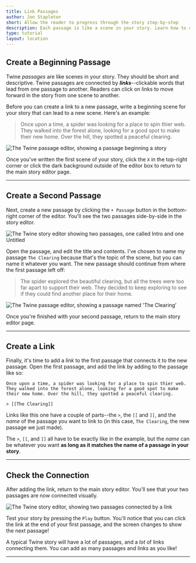 ```yaml
---
title: Link Passages
author: Jon Stapleton
short: Allow the reader to progress through the story step-by-step
description: Each passage is like a scene in your story. Learn how to connect passages together with links, allowing the reader to move the story forward and uncover new scenes step-by-step.
type: tutorial
layout: location
---
```


## Create a Beginning Passage

Twine *passages* are like scenes in your story. They should be short and descriptive. Twine passages are connected by ***links***--clickable words that lead from one passage to another. Readers can click on links to move forward in the story from one scene to another.

Before you can create a link to a new passage, write a beginning scene for your story that can lead to a new scene. Here's an example:

> Once upon a time, a spider was looking for a place to spin thier web. They walked into the forest alone, looking for a good spot to make their new home. Over the hill, they spotted a peaceful clearing.

![The Twine passage editor, showing a passage beginning a story](/intro-passage.png)

Once you've written the first scene of your story, click the `X` in the top-right corner or click the dark background outside of the editor box to return to the main story editor page.

----

## Create a Second Passage

Next, create a new passage by clicking the `+ Passage` button in the bottom-right corner of the editor. You'll see the two passages side-by-side in the story editor.

![The Twine story editor showing two passages, one called Intro and one Untitled](/two-passages.png)

Open the passage, and edit the title and contents. I've chosen to name my passage `The Clearing` because that's the topic of the scene, but you can name it whatever you want. The new passage should continue from where the first passage left off:

> The spider explored the beautiful clearing, but all the trees were too far apart to support their web. They decided to keep exploring to see if they could find another place for their home.

![The Twine passage editor, showing a passage named 'The Clearing'](/second-passage.png)

Once you're finished with your second passage, return to the main story editor page.

----

## Create a Link

Finally, it's time to add a *link* to the first passage that connects it to the new passage. Open the first passage, and add the link by adding to the passage like so:

```
Once upon a time, a spider was looking for a place to spin thier web. They walked into the forest alone, looking for a good spot to make their new home. Over the hill, they spotted a peaceful clearing.

> [[The Clearing]]
```

Links like this one have a couple of parts--the `>`, the `[[` and `]]`, and the *name* of the passage you want to link to (in this case, `The Clearing`, the new passage we just made). 

The `>`, `[[`, and `]]` all have to be exactly like in the example, but the *name* can be whatever you want **as long as it matches the name of a passage in your story**.

----

## Check the Connection

After adding the link, return to the main story editor. You'll see that your two passages are now connected visually.

![The Twine story editor, showing two passages connected by a link](/linked-passages.png)

Test your story by pressing the `Play` button. You'll notice that you can click the link at the end of your first passage, and the screen changes to show the next passage!

A typical Twine story will have a lot of passages, and a *lot* of links connecting them. You can add as many passages and links as you like!

----

